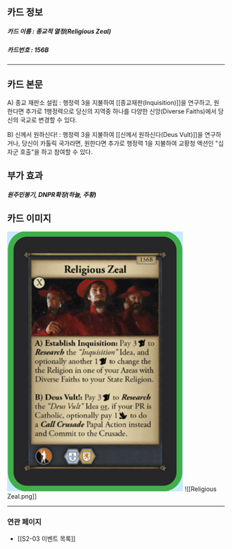 ## 카드 정보
##### 카드 이름 : 종교적 열정(Religious Zeal)
##### 카드번호 : 156B
---
## 카드 본문

A) 종교 재판소 설립 : 행정력 3을 지불하여 [[종교재판(Inquisition)]]을 연구하고, 원한다면 추가로 1행정력으로 당신의 지역중 하나를 다양한 신앙(Diverse Faiths)에서 당신의 국교로 변경할 수 있다.

B) 신께서 원하신다! : 행정력 3을 지불하여 [[신께서 원하신다(Deus Vult)]]을 연구하거나, 당신이 카톨릭 국가라면, 원한다면 추가로 행정력 1을 지불하여 교황청 액션인 "십자군 호출"을 하고 참여할 수 있다.

## 부가 효과
##### 원주민봉기, DNPR확장(하늘, 주황)

## 카드 이미지
<img src="\Assets\Religious Zeal.png"/>
![[Religious Zeal.png]]

--- 

### 연관 페이지
- [[S2-03 이벤트 목록]]
